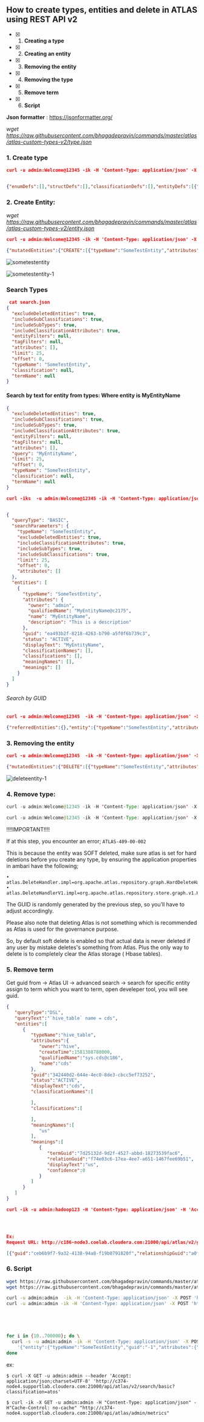 ## How to create types, entities and delete in ATLAS using REST API v2

 - [x] 1. **Creating a type**
 - [x] 2. **Creating an entity**
 - [x] 3. **Removing the entity**
 - [x] 4. **Removing the type**
 - [x] 5. **Remove term**
  - [x] 6. **Script**
 
 **Json formatter** : https://jsonformatter.org/

*wget https://raw.githubusercontent.com/bhagadepravin/commands/master/atlas/atlas-custom-types-v2/type.json*
 
### 1. Create type
```json
curl -u admin:Welcome@12345 -ik -H 'Content-Type: application/json' -X POST 'http://c174-node3.squadron.support.hortonworks.com:21000/api/atlas/v2/types/typedefs' -d @type.json


{"enumDefs":[],"structDefs":[],"classificationDefs":[],"entityDefs":[{"category":"ENTITY","guid":"5a51fe50-33f9-4739-86e3-add9f4d68a60","createdBy":"admin","updatedBy":"admin","createTime":1581157776362,"updateTime":1581157776362,"version":1,"name":"SomeTestEntity","description":"This is a test entity","typeVersion":"1.0","attributeDefs":[{"name":"TestEntity_1","typeName":"string","isOptional":true,"cardinality":"SINGLE","valuesMinCount":0,"valuesMaxCount":1,"isUnique":false,"isIndexable":false,"includeInNotification":false,"searchWeight":-1},{"name":"TestEntity_2","typeName":"string","isOptional":true,"cardinality":"SINGLE","valuesMinCount":0,"valuesMaxCount":1,"isUnique":false,"isIndexable":false,"includeInNotification":false,"searchWeight":-1}],"superTypes":["DataSet"],"subTypes":[],"relationshipAttributeDefs":[{"name":"schema","typeName":"array<avro_schema>","isOptional":true,"cardinality":"SET","valuesMinCount":-1,"valuesMaxCount":-1,"isUnique":false,"isIndexable":false,"includeInNotification":false,"searchWeight":-1,"relationshipTypeName":"avro_schema_associatedEntities","isLegacyAttribute":false},{"name":"inputToProcesses","typeName":"array<Process>","isOptional":true,"cardinality":"SET","valuesMinCount":-1,"valuesMaxCount":-1,"isUnique":false,"isIndexable":false,"includeInNotification":false,"searchWeight":-1,"relationshipTypeName":"dataset_process_inputs","isLegacyAttribute":false},{"name":"meanings","typeName":"array<AtlasGlossaryTerm>","isOptional":true,"cardinality":"SET","valuesMinCount":-1,"valuesMaxCount":-1,"isUnique":false,"isIndexable":false,"includeInNotification":false,"searchWeight":-1,"relationshipTypeName":"AtlasGlossarySemanticAssignment","isLegacyAttribute":false},{"name":"outputFromProcesses","typeName":"array<Process>","isOptional":true,"cardinality":"SET","valuesMinCount":-1,"valuesMaxCount":-1,"isUnique":false,"isIndexable":false,"includeInNotification":false,"searchWeight":-1,"relationshipTypeName":"process_dataset_outputs","isLegacyAttribute":false}]}],"relationshipDefs":[]}
```

### 2. Create Entity:

*wget https://raw.githubusercontent.com/bhagadepravin/commands/master/atlas/atlas-custom-types-v2/entity.json*

```json
curl -u admin:Welcome@12345 -ik -H 'Content-Type: application/json' -X POST 'http://c174-node3.squadron.support.hortonworks.com:21000/api/atlas/v2/entity' -d @entity.json

{"mutatedEntities":{"CREATE":[{"typeName":"SomeTestEntity","attributes":{"qualifiedName":"MyEntityName@c2175"},"guid":"ea493b2f-8218-4263-b790-a5f0f6b739c3"}]},"guidAssignments":{"-1":"ea493b2f-8218-4263-b790-a5f0f6b739c3"}}
````

![sometestentity](https://github.com/bhagadepravin/commands/blob/master/atlas/atlas-custom-types-v2/sometestentity.png)


![sometestentity-1](https://github.com/bhagadepravin/commands/blob/master/atlas/atlas-custom-types-v2/sometestentity-1.png)


### Search Types 

```json
 cat search.json
{
  "excludeDeletedEntities": true,
  "includeSubClassifications": true,
  "includeSubTypes": true,
  "includeClassificationAttributes": true,
  "entityFilters": null,
  "tagFilters": null,
  "attributes": [],
  "limit": 25,
  "offset": 0,
  "typeName": "SomeTestEntity",
  "classification": null,
  "termName": null
}
```

#### Search by text for entity from types: Where entity is MyEntityName

```json
{
  "excludeDeletedEntities": true,
  "includeSubClassifications": true,
  "includeSubTypes": true,
  "includeClassificationAttributes": true,
  "entityFilters": null,
  "tagFilters": null,
  "attributes": [],
  "query": "MyEntityName",
  "limit": 25,
  "offset": 0,
  "typeName": "SomeTestEntity",
  "classification": null,
  "termName": null
}
```

```json
curl -iks  -u admin:Welcome@12345 -ik -H 'Content-Type: application/json' -X POST 'http://c174-node3.squadron.support.hortonworks.com:21000/api/atlas/v2/search/basic' -d  @search.json


{
  "queryType": "BASIC",
  "searchParameters": {
    "typeName": "SomeTestEntity",
    "excludeDeletedEntities": true,
    "includeClassificationAttributes": true,
    "includeSubTypes": true,
    "includeSubClassifications": true,
    "limit": 25,
    "offset": 0,
    "attributes": []
  },
  "entities": [
    {
      "typeName": "SomeTestEntity",
      "attributes": {
        "owner": "admin",
        "qualifiedName": "MyEntityName@c2175",
        "name": "MyEntityName",
        "description": "This is a description"
      },
      "guid": "ea493b2f-8218-4263-b790-a5f0f6b739c3",
      "status": "ACTIVE",
      "displayText": "MyEntityName",
      "classificationNames": [],
      "classifications": [],
      "meaningNames": [],
      "meanings": []
    }
  ]
}
```


###### Search by GUID

```json
curl -u admin:Welcome@12345  -ik -H 'Content-Type: application/json' -X GET 'http://c174-node3.squadron.support.hortonworks.com:21000/api/atlas/v2/entity/guid/ea493b2f-8218-4263-b790-a5f0f6b739c3'

{"referredEntities":{},"entity":{"typeName":"SomeTestEntity","attributes":{"owner":"admin","replicatedTo":null,"TestEntity_1":"attr1","replicatedFrom":null,"qualifiedName":"MyEntityName@c2175","name":"MyEntityName","description":"This is a description","TestEntity_2":"attr2"},"guid":"ea493b2f-8218-4263-b790-a5f0f6b739c3","status":"ACTIVE","createdBy":"admin","updatedBy":"admin","createTime":1581158664906,"updateTime":1581158664906,"version":0,"relationshipAttributes":{"schema":[],"inputToProcesses":[],"meanings":[],"outputFromProcesses":[]}}}[root@c174-node3 ~]#
```

### 3. Removing the entity

```json
curl -u admin:Welcome@12345  -ik -H 'Content-Type: application/json' -X DELETE 'http://c174-node3.squadron.support.hortonworks.com:21000/api/atlas/v2/entity/guid/ea493b2f-8218-4263-b790-a5f0f6b739c3'

{"mutatedEntities":{"DELETE":[{"typeName":"SomeTestEntity","attributes":{"owner":"admin","qualifiedName":"MyEntityName@c2175","name":"MyEntityName","description":"This is a description"},"guid":"ea493b2f-8218-4263-b790-a5f0f6b739c3","status":"ACTIVE","displayText":"MyEntityName","classificationNames":[],"meaningNames":[],"meanings":[]}]}}
```

![deleteentity-1](https://github.com/bhagadepravin/commands/blob/master/atlas/atlas-custom-types-v2/delete%20entity.png)


### 4. Remove type:
```java
curl -u admin:Welcome@12345 -ik -H 'Content-Type: application/json' -X GET 'http://c174-node3.squadron.support.hortonworks.com:21000/api/atlas/v2/types/typedefs' 

curl -u admin:Welcome@12345 -ik -H 'Content-Type: application/json' -X DELETE 'http://c174-node3.squadron.support.hortonworks.com:21000/api/atlas/v2/types/typedefs' -d @type.json
```
!!!!IMPORTANT!!!!

If at this step, you encounter an error; `ATLAS-409-00-002`

This is because the entity was SOFT deleted, make sure atlas is set for hard deletions before you create any type, by ensuring the application properties in ambari have the following;

```
• atlas.DeleteHandler.impl=org.apache.atlas.repository.graph.HardDeleteHandler
• atlas.DeleteHandlerV1.impl=org.apache.atlas.repository.store.graph.v1.HardDeleteHandlerV1
```

The GUID is randomly generated by the previous step, so you’ll have to adjust accordingly.

Please also note that deleting Atlas is not something which is recommended as Atlas is used for the governance purpose. 

So, by default soft delete is enabled so that actual data is never deleted if any user by mistake deletes's something from Atlas. Plus the only way to delete is to completely clear the Atlas storage ( Hbase tables).


### 5. Remove term

Get guid from -> Atlas UI -> advanced search -> search for specific entity assign to term which you want to term, open develeper tool, you will see guid.
```json
{ 
   "queryType":"DSL",
   "queryText":"`hive_table` name = cds",
   "entities":[ 
      { 
         "typeName":"hive_table",
         "attributes":{ 
            "owner":"hive",
            "createTime":1581388788000,
            "qualifiedName":"sys.cds@c186",
            "name":"cds"
         },
         "guid":"342440d2-644e-4ec0-8de3-cbcc5ef73252",
         "status":"ACTIVE",
         "displayText":"cds",
         "classificationNames":[ 

         ],
         "classifications":[ 

         ],
         "meaningNames":[ 
            "us"
         ],
         "meanings":[ 
            { 
               "termGuid":"7d25132d-9d2f-4527-abbd-18273539fac6",
               "relationGuid":"f74e03c6-17ea-4ee7-a651-1467fee69b51",
               "displayText":"us",
               "confidence":0
            }
         ]
      }
   ]
}

curl -ik -u admin:hadoop123 -H 'Content-Type: application/json' -H 'Accept:application/json' -d '{"guid":"342440d2-644e-4ec0-8de3-cbcc5ef73252","relationshipGuid":"f74e03c6-17ea-4ee7-a651-1467fee69b51"}' http://c186-node3.coelab.cloudera.com:21000/api/atlas/v2/glossary/terms/7d25132d-9d2f-4527-abbd-18273539fac6/assignedEntities




Ex:
Request URL: http://c186-node3.coelab.cloudera.com:21000/api/atlas/v2/glossary/terms/b901805d-3608-4cf0-a532-39151b2657a4/assignedEntities  ===>  termGuid

[{"guid":"ceb6b9f7-9a32-4138-94a8-f19b0791820f","relationshipGuid":"a0f81e2a-7a4f-4447-a0dc-6aeb346eb5ce"}]  => "guid" "relationGuid":"

```

### 6. Script

```bash
wget https://raw.githubusercontent.com/bhagadepravin/commands/master/atlas/atlas-custom-types-v2/type.json
wget https://raw.githubusercontent.com/bhagadepravin/commands/master/atlas/atlas-custom-types-v2/entity.json

curl -u admin:admin  -ik -H 'Content-Type: application/json' -X POST 'http://c374-node4.supportlab.cloudera.com:21000/api/atlas/v2/types/typedefs' -d @type.json
curl -u admin:admin -ik -H 'Content-Type: application/json' -X POST 'http://c374-node4.supportlab.cloudera.com:21000/api/atlas/v2/entity' -d @entity.json





for i in {10..700000}; do \
  curl -s -u admin:admin -ik -H 'Content-Type: application/json' -X POST -d \
    '{"entity":{"typeName":"SomeTestEntity","guid":"-1","attributes":{"outputs":[],"owner":"m039629","bdpObjectInfo":"{\"inputs\": [{\"name\": \"afw300_multi_record_file\", \"region\": \"operation\", \"partition\": \"day\", \"application\": \"afw300\", \"multiRecordType\": \"true\", \"location\": \"sor\"}], \"outputs\": [{\"name\": \"afw300_multi_record_dataset_r\", \"region\": \"operation\", \"partition\": \"day\", \"application\": \"afw300\", \"multiRecordType\": \"R\", \"location\": \"raw\"}, {\"name\": \"afw300_multi_record_dataset_f\", \"region\": \"operation\", \"partition\": \"day\", \"application\": \"afw300\", \"multiRecordType\": \"F\", \"location\": \"raw\"}, {\"name\": \"afw300_multi_record_dataset_c\", \"region\": \"operation\", \"partition\": \"day\", \"application\": \"afw300\", \"multiRecordType\": \"C\", \"location\": \"raw\"}, {\"name\": \"afw300_multi_record_dataset_d\", \"region\": \"operation\", \"partition\": \"day\", \"application\": \"afw300\", \"multiRecordType\": \"D\", \"location\": \"raw\"}, {\"name\": \"afw300_multi_record_dataset_p\", \"region\": \"operation\", \"partition\": \"day\", \"application\": \"afw300\", \"multiRecordType\": \"P\", \"location\": \"raw\"}]}","inputs":[],"qualifiedName":"afw300_multi_record_file_process_'$i'@operation@b01_bdp_Process2","description":"multi record file ingestion test process","loadRegion":null,"userName":"m039629","transmissionInfo":"{\"frequency\": \"daily\", \"mode\": \"batch\", \"intermediary\": \"\"}","actionInfo":"{\"action\": \"multi_record\", \"multiRecord\": {\"regex\": null, \"position\": {\"start\": 0, \"width\": 1}, \"method\": \"position\"}}","name":"afw300_multi_record_file_process_'$i'","dbConnectionInfo":"","sorObjectInfo":"{\"targetType\": \"multi-record\", \"fileStore\": {\"dataFileNameRegex\": \"afw300_multi_record_file_\\\\d{4}_\\\\d{2}\\\\.csv\", \"extractTimestampRegex\": \"\\\\d{4}_\\\\d{2}\", \"extractTimestampFormat\": \"%Y_%m\", \"ctlFileNameRegex\": \"\"}, \"rdbms\": {\"dataTableName\": \"\", \"ctlTableName\": \"\", \"ctlSchemaName\": \"\", \"dataSchemaName\": \"\"}}"}}}' "http://c374-node4.supportlab.cloudera.com:21000/api/atlas/v2/entity"; \
done 
```

ex:
```
$ curl -X GET -u admin:admin --header 'Accept: application/json;charset=UTF-8' 'http://c374-node4.supportlab.cloudera.com:21000/api/atlas/v2/search/basic?classification=atos'

$ curl -ik -X GET -u admin:admin -H "Content-Type: application/json" -H"Cache-Control: no-cache" "http://c374-node4.supportlab.cloudera.com:21000/api/atlas/admin/metrics"

```
